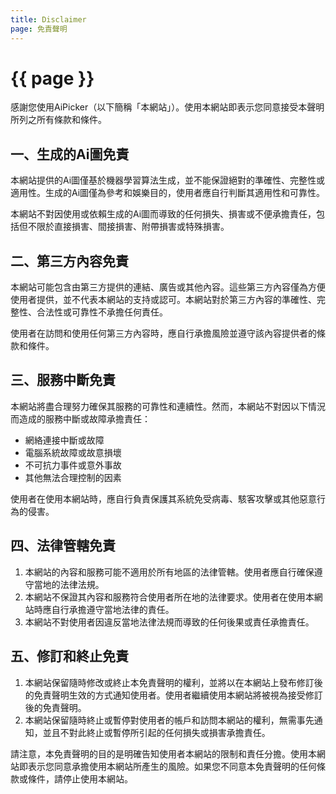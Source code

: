 ```yaml
---
title: Disclaimer
page: 免責聲明
---
```

# {{ page }}

感謝您使用AiPicker（以下簡稱「本網站」）。使用本網站即表示您同意接受本聲明所列之所有條款和條件。

## 一、生成的Ai圖免責
本網站提供的Ai圖僅基於機器學習算法生成，並不能保證絕對的準確性、完整性或適用性。生成的Ai圖僅為參考和娛樂目的，使用者應自行判斷其適用性和可靠性。

本網站不對因使用或依賴生成的Ai圖而導致的任何損失、損害或不便承擔責任，包括但不限於直接損害、間接損害、附帶損害或特殊損害。

## 二、第三方內容免責
本網站可能包含由第三方提供的連結、廣告或其他內容。這些第三方內容僅為方便使用者提供，並不代表本網站的支持或認可。本網站對於第三方內容的準確性、完整性、合法性或可靠性不承擔任何責任。

使用者在訪問和使用任何第三方內容時，應自行承擔風險並遵守該內容提供者的條款和條件。

## 三、服務中斷免責
本網站將盡合理努力確保其服務的可靠性和連續性。然而，本網站不對因以下情況而造成的服務中斷或故障承擔責任：
- 網絡連接中斷或故障
- 電腦系統故障或故意損壞
- 不可抗力事件或意外事故
- 其他無法合理控制的因素

使用者在使用本網站時，應自行負責保護其系統免受病毒、駭客攻擊或其他惡意行為的侵害。

## 四、法律管轄免責
1. 本網站的內容和服務可能不適用於所有地區的法律管轄。使用者應自行確保遵守當地的法律法規。
1. 本網站不保證其內容和服務符合使用者所在地的法律要求。使用者在使用本網站時應自行承擔遵守當地法律的責任。
1. 本網站不對使用者因違反當地法律法規而導致的任何後果或責任承擔責任。

## 五、修訂和終止免責
1. 本網站保留隨時修改或終止本免責聲明的權利，並將以在本網站上發布修訂後的免責聲明生效的方式通知使用者。使用者繼續使用本網站將被視為接受修訂後的免責聲明。
1. 本網站保留隨時終止或暫停對使用者的帳戶和訪問本網站的權利，無需事先通知，並且不對此終止或暫停所引起的任何損失或損害承擔責任。

請注意，本免責聲明的目的是明確告知使用者本網站的限制和責任分擔。使用本網站即表示您同意承擔使用本網站所產生的風險。如果您不同意本免責聲明的任何條款或條件，請停止使用本網站。